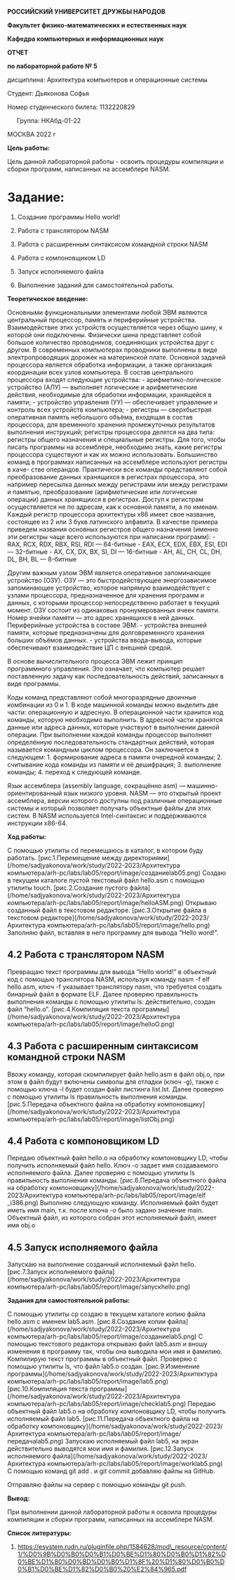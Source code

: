 ﻿
**РОССИЙСКИЙ УНИВЕРСИТЕТ ДРУЖБЫ НАРОДОВ**

**Факультет физико-математических и естественных наук**

**Кафедра компьютерных и информационных наук**










**ОТЧЕТ** 

**по лабораторной работе № 5**

дисциплина: Архитектура компьютеров и операционные системы












Студент: Дьяконова Софья

Номер студенческого билета: 1132220829

`	`Группа:  НКАбд-01-22   

МОСКВА 2022 г

**Цель работы:** 	 	 	 	

Цель данной лабораторной работы - освоить процедуры компиляции и сборки программ, написанных на ассемблере NASM.


# **Задание:** 	 	 	
1. Создание программы Hello world!
 	
2. Работа с транслятором NASM
 	
3. Работа с расширенным синтаксисом командной строки NASM
 	
4. Работа с компоновщиком LD
 	
5. Запуск исполняемого файла
 	
6. Выполнение заданий для самостоятельной работы.

**Теоретическое введение:** 	 	 	

Основными функциональными элементами любой ЭВМ являются центральный процессор, память и периферийные устройства. Взаимодействие этих устройств осуществляется через общую шину, к которой они подключены. Физически шина представляет собой большое количество проводников, соединяющих устройства друг с другом. В современных компьютерах проводники выполнены в виде электропроводящих дорожек на материнской плате. Основной задачей процессора является обработка информации, а также организация координации всех узлов компьютера. В состав центрального процессора входят следующие устройства: - арифметико-логическое устройство (АЛУ) — выполняет логические и арифметические действия, необходимые для обработки информации, хранящейся в памяти; - устройство управления (УУ) — обеспечивает управление и контроль всех устройств компьютера; - регистры — сверхбыстрая оперативная память небольшого объёма, входящая в состав процессора, для временного хранения промежуточных результатов выполнения инструкций; регистры процессора делятся на два типа: регистры общего назначения и специальные регистры. Для того, чтобы писать программы на ассемблере, необходимо знать, какие регистры процессора существуют и как их можно использовать. Большинство команд в программах написанных на ассемблере используют регистры в каче- стве операндов. Практически все команды представляют собой преобразование данных хранящихся в регистрах процессора, это например пересылка данных между регистрами или между регистрами и памятью, преобразование (арифметические или логические операции) данных хранящихся в регистрах. Доступ к регистрам осуществляется не по адресам, как к основной памяти, а по именам. Каждый регистр процессора архитектуры x86 имеет свое название, состоящее из 2 или 3 букв латинского алфавита. В качестве примера приведем названия основных регистров общего назначения (именно эти регистры чаще всего используются при написании программ): - RAX, RCX, RDX, RBX, RSI, RDI — 64-битные - EAX, ECX, EDX, EBX, ESI, EDI — 32-битные - AX, CX, DX, BX, SI, DI — 16-битные - AH, AL, CH, CL, DH, DL, BH, BL — 8-битные

Другим важным узлом ЭВМ является оперативное запоминающее устройство (ОЗУ). ОЗУ — это быстродействующее энергозависимое запоминающее устройство, которое напрямую взаимодействует с узлами процессора, предназначенное для хранения программ и данных, с которыми процессор непосредственно работает в текущий момент. ОЗУ состоит из одинаковых пронумерованных ячеек памяти. Номер ячейки памяти — это адрес хранящихся в ней данных. Периферийные устройства в составе ЭВМ: - устройства внешней памяти, которые предназначены для долговременного хранения больших объёмов данных. - устройства ввода-вывода, которые обеспечивают взаимодействие ЦП с внешней средой.

В основе вычислительного процесса ЭВМ лежит принцип программного управления. Это означает, что компьютер решает поставленную задачу как последовательность действий, записанных в виде программы.

Коды команд представляют собой многоразрядные двоичные комбинации из 0 и 1. В коде машинной команды можно выделить две части: операционную и адресную. В операционной части хранится код команды, которую необходимо выполнить. В адресной части хранятся данные или адреса данных, которые участвуют в выполнении данной операции. При выполнении каждой команды процессор выполняет определённую последовательность стандартных действий, которая называется командным циклом процессора. Он заключается в следующем: 1. формирование адреса в памяти очередной команды; 2. считывание кода команды из памяти и её дешифрация; 3. выполнение команды; 4. переход к следующей команде.

Язык ассемблера (assembly language, сокращённо asm) — машинно-ориентированный язык низкого уровня. NASM — это открытый проект ассемблера, версии которого доступны под различные операционные системы и который позволяет получать объектные файлы для этих систем. В NASM используется Intel-синтаксис и поддерживаются инструкции x86-64.

**Ход работы:**	 	 	 	

С помощью утилиты cd перемещаюсь в каталог, в котором буду работать.
[рис.1.Перемещение между директориями](/home/sadjyakonova/work/study/2022-2023/Архитектура компьютера/arh-pc/labs/lab05/report/image/созданиеlab05.png)
Создаю в текущем каталоге пустой текстовый файл hello.asm с помощью утилиты touch.
[рис.2.Создание пустого файла](/home/sadjyakonova/work/study/2022-2023/Архитектура компьютера/arh-pc/labs/lab05/report/image/helloASM.png)
Открываю созданный файл в текстовом редакторе.
[рис.3.Открытие файла в текстовом редакторе](/home/sadjyakonova/work/study/2022-2023/Архитектура компьютера/arh-pc/labs/lab05/report/image/hello.png)
Заполняю файл, вставляя в него программу для вывода “Hello word!”.
## **4.2	Работа с транслятором NASM**
Превращаю текст программы для вывода “Hello world!” в объектный код с помощью транслятора NASM, используя команду nasm -f elf hello.asm, ключ -f указывает транслятору nasm, что требуется создать бинарный файл в формате ELF. Далее проверяю правильность выполнения команды с помощью утилиты ls: действительно, создан файл “hello.o”.
[рис.4.Компиляция текста программы](/home/sadjyakonova/work/study/2022-2023/Архитектура компьютера/arh-pc/labs/lab05/report/image/helloO.png)
## **4.3	Работа с расширенным синтаксисом командной строки NASM**
Ввожу команду, которая скомпилирует файл hello.asm в файл obj.o, при этом в файл будут включены символы для отладки (ключ -g), также с помощью ключа -l будет создан файл листинга list.lst. Далее проверяю с помощью утилиты ls правильность выполнения команды.
[рис.5.Передача объектного файла на обработку компоновщику](/home/sadjyakonova/work/study/2022-2023/Архитектура компьютера/arh-pc/labs/lab05/report/image/listObj.png)
## **4.4	Работа с компоновщиком LD**
Передаю объектный файл hello.o на обработку компоновщику LD, чтобы получить исполняемый файл hello. Ключ -о задает имя создаваемого исполняемого файла. Далее проверяю с помощью утилиты ls правильность выполнения команды.
[рис.6.Передача объектного файла на обработку компоновщику](/home/sadjyakonova/work/study/2022-2023/Архитектура компьютера/arh-pc/labs/lab05/report/image/elf _i386.png)
Выполняю следующую команду. Исполняемый файл будет иметь имя main, т.к. после ключа -о было задано значение main. Объектный файл, из которого собран этот исполняемый файл, имеет имя obj.o
## **4.5	Запуск исполняемого файла**
Запускаю на выполнение созданный исполняемый файл hello.
[рис.7.Запуск исполняемого файла](/home/sadjyakonova/work/study/2022-2023/Архитектура компьютера/arh-pc/labs/lab05/report/image/запускhello.png)

**Задания для самостоятельной работы:**



С помощью утилиты cp создаю в текущем каталоге копию файла hello.asm с именем lab5.asm.
[рис.8.Создание копии файла](/home/sadjyakonova/work/study/2022-2023/Архитектура компьютера/arh-pc/labs/lab05/report/image/созданиеlab5.png)
С помощью текстового редактора открываю файл lab5.asm и вношу изменения в программу так, чтобы она выводила мои имя и фамилию. Компилирую текст программы в объектный файл. Проверяю с помощью утилиты ls, что файл lab5.o создан.
[рис.9.Изменение программы](/home/sadjyakonova/work/study/2022-2023/Архитектура компьютера/arh-pc/labs/lab05/report/image/lab5.png)
[рис.10.Компиляция текста программы](/home/sadjyakonova/work/study/2022-2023/Архитектура компьютера/arh-pc/labs/lab05/report/image/checklab5.png)
Передаю объектный файл lab5.o на обработку компоновщику LD, чтобы получить исполняемый файл lab5.
[рис.11.Передача объектного файла на обработку компоновщику](/home/sadjyakonova/work/study/2022-2023/Архитектура компьютера/arh-pc/labs/lab05/report/image/передачаlab5.png)
Запускаю исполняемый файл lab5, на экран действительно выводятся мои имя и фамилия.
[рис.12.Запуск исполняемого файла](/home/sadjyakonova/work/study/2022-2023/Архитектура компьютера/arh-pc/labs/lab05/report/image/worklab5.png)
С помощью команд git add . и git commit добавляю файлы на GitHub.

Отправляю файлы на сервер с помощью команды git push.

**Вывод:** 		 	 	 	

При выполнении данной лабораторной работы я освоила процедуры компиляции и сборки программ, написанных на ассемблере NASM.


**Список литературы:**



1. https://esystem.rudn.ru/pluginfile.php/1584628/mod\_resource/content/1/%D0%9B%D0%B0%D0%B1%D0%BE%D1%80%D0%B0%D1%82%D0%BE%D1%80%D0%BD%D0%B0%D1%8F%20%D1%80%D0%B0%D0%B1%D0%BE%D1%82%D0%B0%20%E2%84%965.pdf



